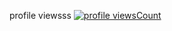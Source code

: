 profile viewsss  [![profile viewsCount](https://hits.dwyl.com/inhospitable/inhospitable.svg?style=flat-square)](http://hits.dwyl.com/inhospitable/inhospitable)
